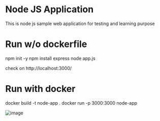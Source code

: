 # Node JS Application
This is node js sample web application for testing and learning  purpose


# Run w/o dockerfile 
npm init -y
npm install express
node app.js

check on http://localhost:3000/

# Run with docker 
docker build -t node-app .
docker run -p 3000:3000 node-app

![image](https://github.com/user-attachments/assets/5e0bd0e5-dac4-4c80-be73-adc9e453a701)
